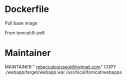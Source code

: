 # Dockerfile
Pull base image

From tomcat:8-jre8
# Maintainer
MAINTAINER " rebeccalouisseul@hotmail.com"
COPY ./webapp/target/webapp.war /usr/local/tomcat/webapps
